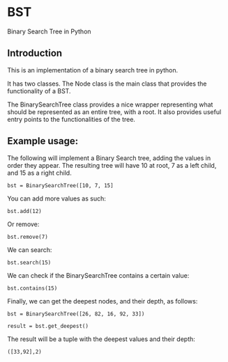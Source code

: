 # BST
Binary Search Tree in Python

## Introduction
This is an implementation of a binary search tree in python.

It has two classes. The Node class is the main class that provides the functionality of a BST.

The BinarySearchTree class provides a nice wrapper representing what should be represented as an entire tree, with a root. It also provides useful entry points to the functionalities of the tree.

## Example usage:
The following will implement a Binary Search tree, adding the values in order they appear.
The resulting tree will have 10 at root, 7 as a left child, and 15 as a right child.

`bst = BinarySearchTree([10, 7, 15]`

You can add more values as such:

`bst.add(12)`

Or remove:

`bst.remove(7)`

We can search:

`bst.search(15)`

We can check if the BinarySearchTree contains a certain value:

`bst.contains(15)`

Finally, we can get the deepest nodes, and their depth, as follows:

`bst = BinarySearchTree([26, 82, 16, 92, 33])`

`result = bst.get_deepest()`

The result will be a tuple with the deepest values and their depth:

`([33,92],2)`


 
 
